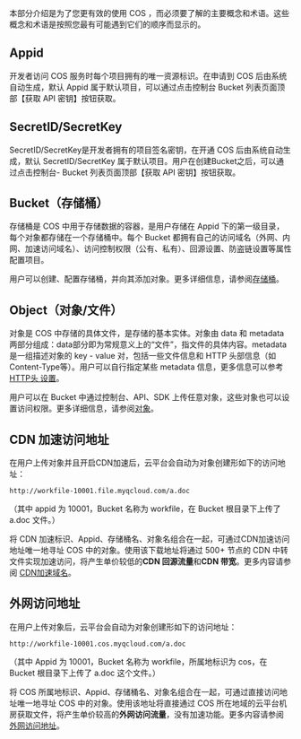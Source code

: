 本部分介绍是为了您更有效的使用 COS ，而必须要了解的主要概念和术语。这些概念和术语是按照您最有可能遇到它们的顺序而显示的。

## Appid

开发者访问 COS 服务时每个项目拥有的唯一资源标识。在申请到 COS 后由系统自动生成，默认 Appid 属于默认项目，可以通过点击控制台 Bucket 列表页面顶部【获取 API 密钥】按钮获取。

## SecretID/SecretKey

SecretID/SecretKey是开发者拥有的项目签名密钥，在开通 COS 后由系统自动生成，默认 SecretID/SecretKey 属于默认项目。用户在创建Bucket之后，可以通过点击控制台- Bucket 列表页面顶部【获取 API 密钥】按钮获取。

## Bucket（存储桶）

存储桶是 COS 中用于存储数据的容器，是用户存储在 Appid 下的第一级目录，每个对象都存储在一个存储桶中。每个 Bucket 都拥有自己的访问域名（外网、内网、加速访问域名）、访问控制权限（公有、私有）、回源设置、防盗链设置等属性配置项目。

用户可以创建、配置存储桶，并向其添加对象。更多详细信息，请参阅[存储桶](/doc/product/430/5887)。

## Object（对象/文件）

对象是 COS 中存储的具体文件，是存储的基本实体。对象由 data 和 metadata 两部分组成：data部分即为常规意义上的“文件”，指文件的具体内容。metadata 是一组描述对象的 key - value 对，包括一些文件信息和 HTTP 头部信息（如 Content-Type等）。用户可以自行指定某些 metadata 信息，更多信息可以参考[ HTTP头 设置](/doc/product/430/5911)。

用户可以在 Bucket 中通过控制台、API、SDK 上传任意对象，这些对象也可以设置访问权限。更多详细信息，请参阅[对象](/doc/product/430/5912)。

## CDN 加速访问地址

在用户上传对象并且开启CDN加速后，云平台会自动为对象创建形如下的访问地址：

`http://workfile-10001.file.myqcloud.com/a.doc`

（其中 appid 为 10001，Bucket 名称为 workfile，在 Bucket 根目录下上传了 a.doc 文件。）

将 CDN 加速标识、Appid、存储桶名、对象名组合在一起，可通过CDN加速访问地址唯一地寻址 COS 中的对象。使用该下载地址将通过 500+ 节点的 CDN 中转文件实现加速访问，将产生单价较低的**CDN 回源流量**和**CDN 带宽**。更多内容请参阅 [CDN加速域名](/doc/product/430/5889)。

## 外网访问地址

在用户上传对象后，云平台会自动为对象创建形如下的访问地址：

`http://workfile-10001.cos.myqcloud.com/a.doc`

（其中 Appid 为 10001，Bucket 名称为 workfile，所属地标识为 cos，在 Bucket 根目录下上传了 a.doc 这个文件。）

将 COS 所属地标识、Appid、存储桶名、对象名组合在一起，可通过直接访问地址唯一地寻址 COS 中的对象。使用该地址将直接通过 COS 所在地域的云平台机房获取文件，将产生单价较高的**外网访问流量**，没有加速功能。更多内容请参阅[ 外网访问地址](/doc/product/430/5889)。